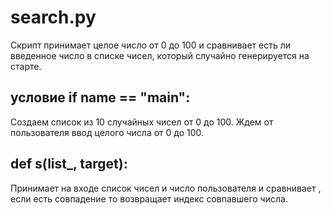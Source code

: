 # search.py

Скрипт принимает целое число от 0 до 100 и сравнивает есть ли введенное число в списке чисел, который случайно генерируется на старте.

## условие if __name__ == "__main__":

Создаем список из 10 случайных чисел от 0 до 100.
Ждем от пользователя ввод целого числа от 0 до 100.

## def s(list_, target):

Принимает на входе список чисел и число пользователя и сравнивает , если есть совпадение то возвращает индекс совпавшего числа.
